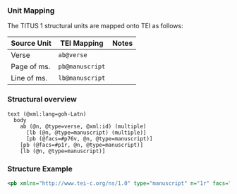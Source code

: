 

### Unit Mapping
The TITUS 1 structural units are mapped onto TEI as follows:

| Source Unit | TEI Mapping | Notes |
|-------------|-------------|-------|
| Verse | `ab@verse` |  |
| Page of ms. | `pb@manuscript` |  |
| Line of ms. | `lb@manuscript` |  |

### Structural overview
```text
text (@xml:lang=goh-Latn)
  body
    ab (@n, @type=verse, @xml:id) (multiple)
      [lb (@n, @type=manuscript) (multiple)]
      [pb (@facs=#p76v, @n, @type=manuscript)]
    [pb (@facs=#p1r, @n, @type=manuscript)]
    [lb (@n, @type=manuscript)]
```

### Structure Example

```xml
<pb xmlns="http://www.tei-c.org/ns/1.0" type="manuscript" n="1r" facs="#p1r"/>
```
